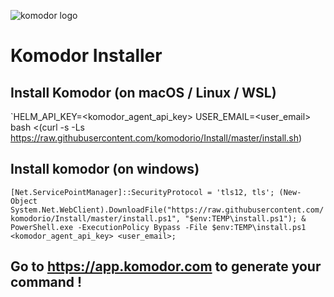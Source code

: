 ![komodor logo](https://avatars.githubusercontent.com/u/60484489?s=200&v=4)

# Komodor Installer

## Install Komodor (on macOS / Linux / WSL)

`HELM_API_KEY=<komodor_agent_api_key> USER_EMAIL=<user_email> bash <(curl -s -Ls https://raw.githubusercontent.com/komodorio/Install/master/install.sh)

## Install komodor (on windows)

`[Net.ServicePointManager]::SecurityProtocol = 'tls12, tls'; (New-Object System.Net.WebClient).DownloadFile("https://raw.githubusercontent.com/komodorio/Install/master/install.ps1", "$env:TEMP\install.ps1"); & PowerShell.exe -ExecutionPolicy Bypass -File $env:TEMP\install.ps1 <komodor_agent_api_key> <user_email>;`

## Go to https://app.komodor.com to generate your command !
